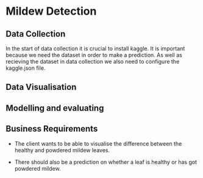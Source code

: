 # Mildew Detection

## Data Collection

In the start of data collection it is crucial to install kaggle. It is important because we need the dataset in order to make a prediction. As well as recieving the dataset in data collection we also need to configure the kaggle.json file.

## Data Visualisation

## Modelling and evaluating

## Business Requirements

- The client wants to be able to visualise the difference between the healthy and powdered mildew leaves.

- There should also be a prediction on whether a leaf is healthy or has got powdered mildew.